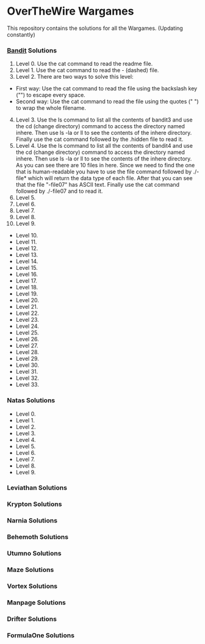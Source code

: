 # OverTheWire Wargames
This repository contains the solutions for all the Wargames. (Updating constantly)

### [Bandit](https://overthewire.org/wargames/bandit/) Solutions
1. Level 0. Use the cat command to read the readme file.
1. Level 1. Use the cat command to read the - (dashed) file.
1. Level 2. There are two ways to solve this level:
  - First way: Use the cat command to read the file using the backslash key ("\") to escape every space.
  - Second way: Use the cat command to read the file using the quotes (" ") to wrap the whole filename.
4. Level 3. Use the ls command to list all the contents of bandit3 and use the cd (change directory) command to access the directory named inhere. Then use ls -la or ll to see the contents of the inhere directory. Finally use the cat command followed by the .hidden file to read it.
1. Level 4. Use the ls command to list all the contents of bandit4 and use the cd (change directory) command to access the directory named inhere. Then use ls -la or ll to see the contents of the inhere directory. As you can see there are 10 files in here. Since we need to find the one that is human-readable you have to use the file command followed by ./-file* which will return the data type of each file. After that you can see that the file "-file07" has ASCII text. Finally use the cat command followed by ./-file07 and to read it.
1. Level 5.
1. Level 6.
1. Level 7.
1. Level 8.
1. Level 9.
* Level 10.
* Level 11.
* Level 12.
* Level 13.
* Level 14.
* Level 15.
* Level 16.
* Level 17.
* Level 18.
* Level 19.
* Level 20.
* Level 21.
* Level 22.
* Level 23.
* Level 24.
* Level 25.
* Level 26.
* Level 27.
* Level 28.
* Level 29.
* Level 30.
* Level 31.
* Level 32.
* Level 33.

### Natas Solutions
* Level 0.
* Level 1.
* Level 2.
* Level 3.
* Level 4.
* Level 5.
* Level 6.
* Level 7.
* Level 8.
* Level 9.

### Leviathan Solutions
### Krypton Solutions
### Narnia Solutions
### Behemoth Solutions
### Utumno Solutions
### Maze Solutions
### Vortex Solutions
### Manpage Solutions
### Drifter Solutions
### FormulaOne Solutions

